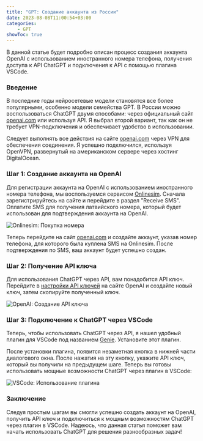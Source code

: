 ```yaml
---
title: "GPT: Создание аккаунта из России"
date: 2023-08-08T11:00:54+03:00
categories:
    - GPT
showToc: true
---
```


В данной статье будет подробно описан процесс создания аккаунта OpenAI с использованием иностранного номера телефона, получения доступа к API ChatGPT и подключения к API с помощью плагина VSCode.

### Введение
В последние годы нейросетевые модели становятся все более популярными, особенно модели семейства GPT. В России можно воспользоваться ChatGPT двумя способами: через официальный сайт [openai.com](https://openai.com) или используя API. Я выбрал второй вариант, так как он не требует VPN-подключения и обеспечивает удобство в использовании.

Следует выполнять все действия на сайте [openai.com](https://openai.com) через VPN для обеспечения соединения. Я успешно подключился, используя OpenVPN, развернутый на американском сервере через хостинг DigitalOcean.

### Шаг 1: Создание аккаунта на OpenAI
Для регистрации аккаунта на OpenAI с использованием иностранного номера телефона, мы воспользуемся сервисом [Onlinesim](https://onlinesim.io). Сначала зарегистрируйтесь на сайте и перейдите в раздел "Receive SMS". Оплатите SMS для получения латвийского номера, который будет использован для подтверждения аккаунта на OpenAI.

![Onlinesim: Покупка номера](/img/gpt/gpt_create_account/onlinesim_buy_number.png)

Теперь перейдите на сайт [openai.com](https://openai.com) и создайте аккаунт, указав номер телефона, для которого была куплена SMS на Onlinesim. После подтверждения по SMS, ваш аккаунт будет успешно создан.

### Шаг 2: Получение API ключа
Для использования ChatGPT через API, вам понадобится API ключ. Перейдите в [настройки API ключей](https://platform.openai.com/account/api-keys) на сайте OpenAI и создайте новый ключ, затем скопируйте полученный ключ.

![OpenAI: Создание API ключа](/img/gpt/gpt_create_account/openai_create_api_key.png)

### Шаг 3: Подключение к ChatGPT через VSCode
Теперь, чтобы использовать ChatGPT через API, я нашел удобный плагин для VSCode под названием [Genie](https://marketplace.visualstudio.com/items?itemName=genieai.chatgpt-vscode). Установите этот плагин.

После установки плагина, появится незаметная кнопка в нижней части диалогового окна. После нажатия на эту кнопку, укажите API ключ, который вы получили на предыдущем шаге. Теперь вы готовы использовать мощные возможности ChatGPT через плагин в VSCode:

![VSCode: Использование плагина](/img/gpt/gpt_create_account/vscode_plugin.png)

### Заключение
Следуя простым шагам вы смогли успешно создать аккаунт на OpenAI, получить API ключ и подключиться к мощным возможностям ChatGPT через плагин в VSCode. Надеюсь, что данная статья поможет вам начать использовать ChatGPT для решения разнообразных задач!